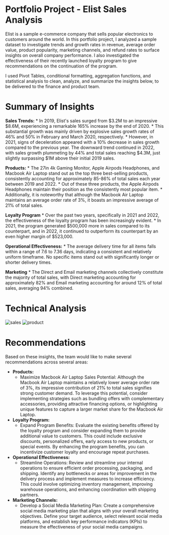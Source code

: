 # Portfolio Project - Elist Sales Analysis
Elist is a sample e-commerce company that sells popular electronics to customers around the world. In this portfolio project, I analyzed a sample dataset to investigate trends and growth rates in revenue, average order value, product popularity, marketing channels, and refund rates to surface insights on overall company performance. I also investigated the effectiveness of their recently launched loyalty program to give recommendations on the continuation of the program.

I used Pivot Tables, conditional formatting, aggregation functions, and statistical analysis to clean, analyze, and summarize the insights below, to be delivered to the finance and product team.

# Summary of Insights
**Sales Trends:** 
    * In 2019, Elist's sales surged from $3.2M to an impressive $8.6M, experiencing a remarkable 165% increase by the end of 2020. 
    * This substantial growth was mainly driven by explosive sales growth rates of 46% and 50% in February and March 2020, respectively. 
    * However, in 2021, signs of deceleration appeared with a 10% decrease in sales growth compared to the previous year. The downward trend continued in 2022, with sales      growth plummeting by 44% and total sales reaching $4.3M, just slightly surpassing $1M above their initial 2019 sales.

**Products:**
    * The 27in 4k Gaming Monitor, Apple Airpods Headphones, and Macbook Air Laptop stand out as the top three best-selling products, consistently accounting for approximately 85-86% of total sales each year between 2019 and 2022.
    * Out of these three products, the Apple Airpods Headphones maintain their position as the consistently most popular item.
    * Additionally, it is noteworthy that although the Macbook Air Laptop maintains an average order rate of 3%, it boasts an impressive average of 21% of total sales.

**Loyalty Program**
    * Over the past two years, specifically in 2021 and 2022, the effectiveness of the loyalty program has been increasingly evident. 
    * In 2021, the program generated $500,000 more in sales compared to its counterpart, and in 2022, it continued to outperform its counterpart by an even higher margin of $523,000. 

**Operational Effectiveness:**
    * The average delivery time for all items falls within a range of 7.6 to 7.36 days, indicating a consistent and relatively uniform timeframe. No specific items stand out with significantly longer or shorter delivery times.

**Marketing**
    * The Direct and Email marketing channels collectively constitute the majority of total sales, with Direct marketing accounting for approximately 82% and Email marketing accounting for around 12% of total sales, averaging 94% combined.


# Technical Analysis
![sales](https://github.com/mrbear0194/testing-project/assets/129554366/bf94bca8-79ba-462a-bf6f-2cac5a38aa2c)
![product](https://github.com/mrbear0194/testing-project/assets/129554366/49d54f90-8e79-4c81-a90a-a7cfd0d20922)

# Recommendations
Based on these insights, the team would like to make several recommendations across several areas:

* **Products:**
    * Maximize Macbook Air Laptop Sales Potential: Although the Macbook Air Laptop maintains a relatively lower average order rate of 3%, its impressive contribution of 21% to total sales signifies strong customer demand. To leverage this potential, consider implementing strategies such as bundling offers with complementary accessories, providing attractive financing options, or highlighting unique features to capture a larger market share for the Macbook Air Laptop.
* **Loyalty Program:**
    * Expand Program Benefits: Evaluate the existing benefits offered by the loyalty program and consider expanding them to provide additional value to customers. This could include exclusive discounts, personalized offers, early access to new products, or special events. By enhancing the program benefits, you can incentivize customer loyalty and encourage repeat purchases.
 * **Operational Effectiveness:**
     * Streamline Operations: Review and streamline your internal operations to ensure efficient order processing, packaging, and shipping. Identify any bottlenecks or areas for improvement in the delivery process and implement measures to increase efficiency. This could involve optimizing inventory management, improving warehouse operations, and enhancing coordination with shipping partners.
* **Marketing Channels:**
    * Develop a Social Media Marketing Plan: Create a comprehensive social media marketing plan that aligns with your overall marketing objectives. Define your target audience, select relevant social media platforms, and establish key performance indicators (KPIs) to measure the effectiveness of your social media campaigns.












